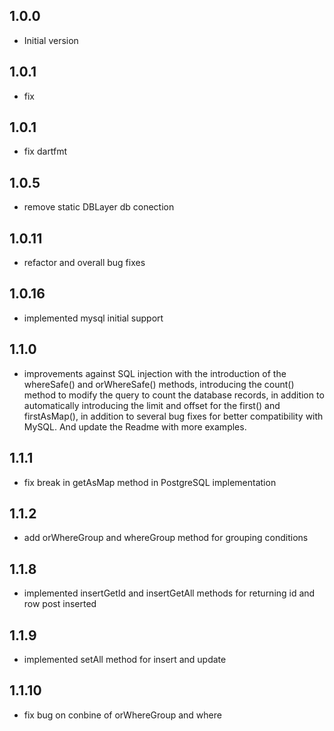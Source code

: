 ## 1.0.0

- Initial version

## 1.0.1

- fix 

## 1.0.1

- fix dartfmt 

## 1.0.5

- remove static DBLayer db conection

## 1.0.11

- refactor and overall bug fixes

## 1.0.16

- implemented mysql initial support

## 1.1.0

- improvements against SQL injection with the introduction of the whereSafe() and orWhereSafe() methods, introducing the count() method to modify the query to count the database records, in addition to automatically introducing the limit and offset for the first() and firstAsMap(), in addition to several bug fixes for better compatibility with MySQL. And update the Readme with more examples.

## 1.1.1

- fix break in getAsMap method in PostgreSQL implementation

## 1.1.2

- add orWhereGroup and whereGroup method for grouping conditions

## 1.1.8

- implemented insertGetId and insertGetAll methods for returning id and row post inserted

## 1.1.9

- implemented setAll method for insert and update

## 1.1.10

- fix bug on conbine of orWhereGroup and where